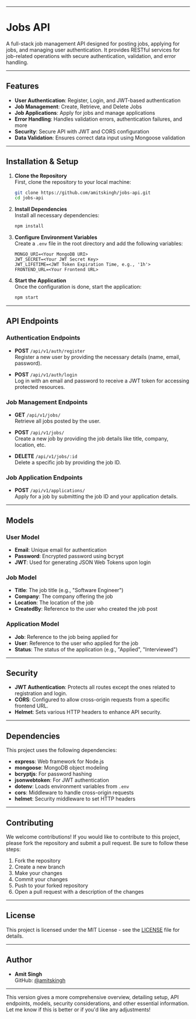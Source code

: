 
---

# **Jobs API**

A full-stack job management API designed for posting jobs, applying for jobs, and managing user authentication. It provides RESTful services for job-related operations with secure authentication, validation, and error handling.

---

## **Features**

- **User Authentication**: Register, Login, and JWT-based authentication
- **Job Management**: Create, Retrieve, and Delete Jobs
- **Job Applications**: Apply for jobs and manage applications
- **Error Handling**: Handles validation errors, authentication failures, and more
- **Security**: Secure API with JWT and CORS configuration
- **Data Validation**: Ensures correct data input using Mongoose validation

---

## **Installation & Setup**

1. **Clone the Repository**  
   First, clone the repository to your local machine:

   ```bash
   git clone https://github.com/amitskingh/jobs-api.git
   cd jobs-api
   ```

2. **Install Dependencies**  
   Install all necessary dependencies:

   ```bash
   npm install
   ```

3. **Configure Environment Variables**  
   Create a `.env` file in the root directory and add the following variables:

   ```env
   MONGO_URI=<Your MongoDB URI>
   JWT_SECRET=<Your JWT Secret Key>
   JWT_LIFETIME=<JWT Token Expiration Time, e.g., '1h'>
   FRONTEND_URL=<Your Frontend URL>
   ```

4. **Start the Application**  
   Once the configuration is done, start the application:
   ```bash
   npm start
   ```

---

## **API Endpoints**

### **Authentication Endpoints**

- **POST** `/api/v1/auth/register`  
  Register a new user by providing the necessary details (name, email, password).

- **POST** `/api/v1/auth/login`  
  Log in with an email and password to receive a JWT token for accessing protected resources.

### **Job Management Endpoints**

- **GET** `/api/v1/jobs/`  
  Retrieve all jobs posted by the user.

- **POST** `/api/v1/jobs/`  
  Create a new job by providing the job details like title, company, location, etc.

- **DELETE** `/api/v1/jobs/:id`  
  Delete a specific job by providing the job ID.

### **Job Application Endpoints**

- **POST** `/api/v1/applications/`  
  Apply for a job by submitting the job ID and your application details.

---

## **Models**

### **User Model**

- **Email**: Unique email for authentication
- **Password**: Encrypted password using bcrypt
- **JWT**: Used for generating JSON Web Tokens upon login

### **Job Model**

- **Title**: The job title (e.g., "Software Engineer")
- **Company**: The company offering the job
- **Location**: The location of the job
- **CreatedBy**: Reference to the user who created the job post

### **Application Model**

- **Job**: Reference to the job being applied for
- **User**: Reference to the user who applied for the job
- **Status**: The status of the application (e.g., "Applied", "Interviewed")

---

## **Security**

- **JWT Authentication**: Protects all routes except the ones related to registration and login.
- **CORS**: Configured to allow cross-origin requests from a specific frontend URL.
- **Helmet**: Sets various HTTP headers to enhance API security.

---

## **Dependencies**

This project uses the following dependencies:

- **express**: Web framework for Node.js
- **mongoose**: MongoDB object modeling
- **bcryptjs**: For password hashing
- **jsonwebtoken**: For JWT authentication
- **dotenv**: Loads environment variables from `.env`
- **cors**: Middleware to handle cross-origin requests
- **helmet**: Security middleware to set HTTP headers

---

## **Contributing**

We welcome contributions! If you would like to contribute to this project, please fork the repository and submit a pull request. Be sure to follow these steps:

1. Fork the repository
2. Create a new branch
3. Make your changes
4. Commit your changes
5. Push to your forked repository
6. Open a pull request with a description of the changes

---

## **License**

This project is licensed under the MIT License - see the [LICENSE](LICENSE) file for details.

---

## **Author**

- **Amit Singh**  
  GitHub: [@amitskingh](https://github.com/amitskingh)

---

This version gives a more comprehensive overview, detailing setup, API endpoints, models, security considerations, and other essential information. Let me know if this is better or if you'd like any adjustments!
